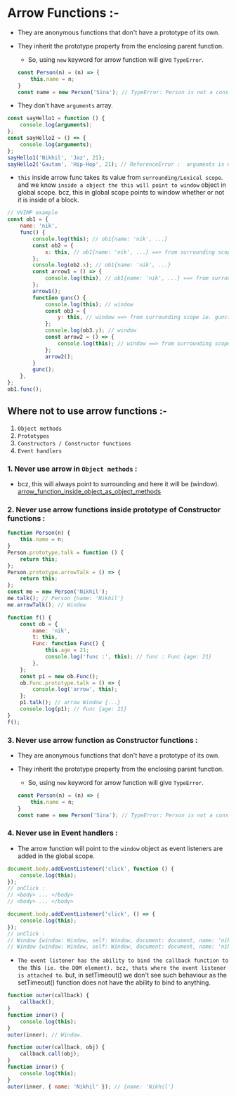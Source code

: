 # Arrow Functions :-

-   They are anonymous functions that don't have a prototype of its own.
-   They inherit the prototype property from the enclosing parent function.

    -   So, using `new` keyword for arrow function will give `TypeError`.

    ```js
    const Person(n) = (n) => {
        this.name = n;
    }
    const name = new Person('Sina'); // TypeError: Person is not a constructor.
    ```

-   They don't have `arguments` array.

```js
const sayHello1 = function () {
    console.log(arguments);
};
const sayHello2 = () => {
    console.log(arguments);
};
sayHello1('Nikhil', 'Jaz', 21);
sayHello2('Gautam', 'Hip-Hop', 21); // ReferenceError :  arguments is not defined.
```

-   `this` inside arrow func takes its value from `surrounding/Lexical scope`. and we know `inside a object the this will point to window` object in global scope. bcz, this in global scope points to window whether or not it is inside of a block.

<a id="arrow_bookmark"></a>

```js
// VVIMP example
const ob1 = {
    name: 'nik',
    func() {
        console.log(this); // ob1{name: 'nik', ...}
        const ob2 = {
            x: this, // ob1{name: 'nik', ...} ==> from surrounding scope ie. func() {}.
        };
        console.log(ob2.x); // ob1{name: 'nik', ...}
        const arrow1 = () => {
            console.log(this); // ob1{name: 'nik', ...} ==> from surrounding scope ie. func() {}.
        };
        arrow1();
        function gunc() {
            console.log(this); // window
            const ob3 = {
                y: this, // window ==> from surrounding scope ie. gunc() {}.
            };
            console.log(ob3.y); // window
            const arrow2 = () => {
                console.log(this); // window ==> from surrounding scope ie. gunc() {}.
            };
            arrow2();
        }
        gunc();
    },
};
ob1.func();
```

## Where not to use arrow functions :-

1. `Object methods`
2. `Prototypes`
3. `Constructors / Constructor functions`
4. `Event handlers`

### 1. Never use arrow in `Object methods` :

-   bcz, this will always point to surrounding and here it will be (window). [arrow_function_inside_object_as_object_methods](#arrow_bookmark)

### 2. Never use arrow functions inside prototype of Constructor functions :

```js
function Person(n) {
    this.name = n;
}
Person.prototype.talk = function () {
    return this;
};
Person.prototype.arrowTalk = () => {
    return this;
};
const me = new Person('Nikhil');
me.talk(); // Person {name: 'Nikhil'}
me.arrowTalk(); // Window
```

```js
function f() {
    const ob = {
        name: 'nik',
        t: this,
        Func: function Func() {
            this.age = 21;
            console.log('func :', this); // func : Func {age: 21}
        },
    };
    const p1 = new ob.Func();
    ob.Func.prototype.talk = () => {
        console.log('arrow', this);
    };
    p1.talk(); // arrow Window {...}
    console.log(p1); // Func {age: 21}
}
f();
```

### 3. Never use arrow function as Constructor functions :

-   They are anonymous functions that don't have a prototype of its own.
-   They inherit the prototype property from the enclosing parent function.

    -   So, using `new` keyword for arrow function will give `TypeError`.

    ```js
    const Person(n) = (n) => {
        this.name = n;
    }
    const name = new Person('Sina'); // TypeError: Person is not a constructor.
    ```

### 4. Never use in Event handlers :

-   The arrow function will point to the `window` object as event listeners are added in the global scope.

```js
document.body.addEventListener('click', function () {
    console.log(this);
});
// onClick :
// <body> ... </body>
// <body> ... </body>

document.body.addEventListener('click', () => {
    console.log(this);
});
// onClick :
// Window {window: Window, self: Window, document: document, name: 'nikhil', location: Location, …}
// Window {window: Window, self: Window, document: document, name: 'nikhil', location: Location, …}
```

-   `The event listener has the ability to bind the callback function to the `this` (ie. the DOM element). bcz, thats where the event listener is attached to`.
    but,
    in setTimeout() we don't see such behaviour as the setTimeout() function does not have the ability to bind to anything.

```js
function outer(callback) {
    callback();
}
function inner() {
    console.log(this);
}
outer(inner); // Window.
```

```js
function outer(callback, obj) {
    callback.call(obj);
}
function inner() {
    console.log(this);
}
outer(inner, { name: 'Nikhil' }); // {name: 'Nikhil'}
```
